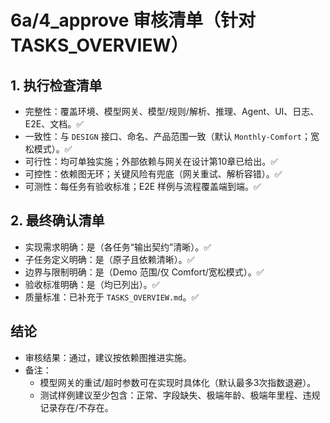 # 6a/4_approve 审核清单（针对 TASKS_OVERVIEW）

## 1. 执行检查清单
- 完整性：覆盖环境、模型网关、模型/规则/解析、推理、Agent、UI、日志、E2E、文档。✅
- 一致性：与 `DESIGN` 接口、命名、产品范围一致（默认 `Monthly-Comfort`；宽松模式）。✅
- 可行性：均可单独实施；外部依赖与网关在设计第10章已给出。✅
- 可控性：依赖图无环；关键风险有兜底（网关重试、解析容错）。✅
- 可测性：每任务有验收标准；E2E 样例与流程覆盖端到端。✅

## 2. 最终确认清单
- 实现需求明确：是（各任务“输出契约”清晰）。✅
- 子任务定义明确：是（原子且依赖清晰）。✅
- 边界与限制明确：是（Demo 范围/仅 Comfort/宽松模式）。✅
- 验收标准明确：是（均已列出）。✅
- 质量标准：已补充于 `TASKS_OVERVIEW.md`。✅

## 结论
- 审核结果：通过，建议按依赖图推进实施。
- 备注：
  - 模型网关的重试/超时参数可在实现时具体化（默认最多3次指数退避）。
  - 测试样例建议至少包含：正常、字段缺失、极端年龄、极端年里程、违规记录存在/不存在。
